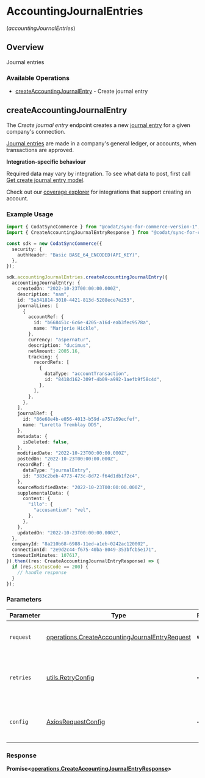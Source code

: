 # AccountingJournalEntries
(*accountingJournalEntries*)

## Overview

Journal entries

### Available Operations

* [createAccountingJournalEntry](#createaccountingjournalentry) - Create journal entry

## createAccountingJournalEntry

The *Create journal entry* endpoint creates a new [journal entry](https://docs.codat.io/accounting-api#/schemas/JournalEntry) for a given company's connection.

[Journal entries](https://docs.codat.io/accounting-api#/schemas/JournalEntry) are  made in a company's general ledger, or accounts, when transactions are approved.

**Integration-specific behaviour**

Required data may vary by integration. To see what data to post, first call [Get create journal entry model](https://docs.codat.io/accounting-api#/operations/get-create-journalEntries-model).

Check out our [coverage explorer](https://knowledge.codat.io/supported-features/accounting?view=tab-by-data-type&dataType=journalEntries) for integrations that support creating an account.


### Example Usage

```typescript
import { CodatSyncCommerce } from "@codat/sync-for-commerce-version-1";
import { CreateAccountingJournalEntryResponse } from "@codat/sync-for-commerce-version-1/dist/sdk/models/operations";

const sdk = new CodatSyncCommerce({
  security: {
    authHeader: "Basic BASE_64_ENCODED(API_KEY)",
  },
});

sdk.accountingJournalEntries.createAccountingJournalEntry({
  accountingJournalEntry: {
    createdOn: "2022-10-23T00:00:00.000Z",
    description: "nam",
    id: "5a341814-3010-4421-813d-5208ece7e253",
    journalLines: [
      {
        accountRef: {
          id: "b668451c-6c6e-4205-a16d-eab3fec9578a",
          name: "Marjorie Hickle",
        },
        currency: "aspernatur",
        description: "ducimus",
        netAmount: 2005.16,
        tracking: {
          recordRefs: [
            {
              dataType: "accountTransaction",
              id: "8418d162-309f-4b09-a992-1aefb9f58c4d",
            },
          ],
        },
      },
    ],
    journalRef: {
      id: "86e68e4b-e056-4013-b59d-a757a59ecfef",
      name: "Loretta Tremblay DDS",
    },
    metadata: {
      isDeleted: false,
    },
    modifiedDate: "2022-10-23T00:00:00.000Z",
    postedOn: "2022-10-23T00:00:00.000Z",
    recordRef: {
      dataType: "journalEntry",
      id: "383c2beb-4773-473c-8d72-f64d1db1f2c4",
    },
    sourceModifiedDate: "2022-10-23T00:00:00.000Z",
    supplementalData: {
      content: {
        "illo": {
          "accusantium": "vel",
        },
      },
    },
    updatedOn: "2022-10-23T00:00:00.000Z",
  },
  companyId: "8a210b68-6988-11ed-a1eb-0242ac120002",
  connectionId: "2e9d2c44-f675-40ba-8049-353bfcb5e171",
  timeoutInMinutes: 107617,
}).then((res: CreateAccountingJournalEntryResponse) => {
  if (res.statusCode == 200) {
    // handle response
  }
});
```

### Parameters

| Parameter                                                                                                        | Type                                                                                                             | Required                                                                                                         | Description                                                                                                      |
| ---------------------------------------------------------------------------------------------------------------- | ---------------------------------------------------------------------------------------------------------------- | ---------------------------------------------------------------------------------------------------------------- | ---------------------------------------------------------------------------------------------------------------- |
| `request`                                                                                                        | [operations.CreateAccountingJournalEntryRequest](../../models/operations/createaccountingjournalentryrequest.md) | :heavy_check_mark:                                                                                               | The request object to use for the request.                                                                       |
| `retries`                                                                                                        | [utils.RetryConfig](../../models/utils/retryconfig.md)                                                           | :heavy_minus_sign:                                                                                               | Configuration to override the default retry behavior of the client.                                              |
| `config`                                                                                                         | [AxiosRequestConfig](https://axios-http.com/docs/req_config)                                                     | :heavy_minus_sign:                                                                                               | Available config options for making requests.                                                                    |


### Response

**Promise<[operations.CreateAccountingJournalEntryResponse](../../models/operations/createaccountingjournalentryresponse.md)>**

